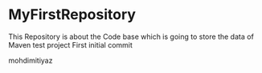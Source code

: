 # MyFirstRepository
This Repository is about the  Code base which is going to store the data of Maven test project
First initial commit

mohdimitiyaz